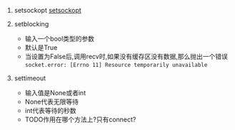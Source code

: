 1. setsockopt
[setsockopt](https://blog.csdn.net/A493203176/article/details/70053137?ops_request_misc=%257B%2522request%255Fid%2522%253A%2522161529617416780266267434%2522%252C%2522scm%2522%253A%252220140713.130102334..%2522%257D&request_id=161529617416780266267434&biz_id=0&utm_medium=distribute.pc_search_result.none-task-blog-2~all~sobaiduend~default-1-70053137.first_rank_v2_pc_rank_v29&utm_term=setsockopt)

2. setblocking
    * 输入一个bool类型的参数
    * 默认是True
    * 当设置为False后,调用recv时,如果没有缓存区没有数据,那么抛出一个错误`socket.error: [Errno 11] Resource temporarily unavailable`

3. settimeout
    * 输入值是None或者int
    * None代表无限等待
    * int代表等待的秒数
    * TODO作用在哪个方法上?只有connect?